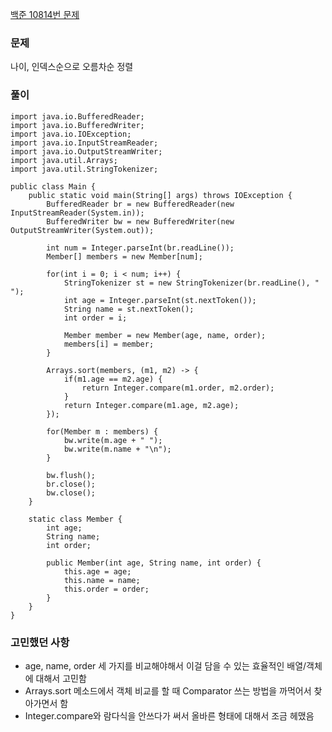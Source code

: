 [백준 10814번 문제](https://www.acmicpc.net/problem/10814)

### 문제
나이, 인덱스순으로 오름차순 정렬

### 풀이

```
import java.io.BufferedReader;
import java.io.BufferedWriter;
import java.io.IOException;
import java.io.InputStreamReader;
import java.io.OutputStreamWriter;
import java.util.Arrays;
import java.util.StringTokenizer;

public class Main {
    public static void main(String[] args) throws IOException {
        BufferedReader br = new BufferedReader(new InputStreamReader(System.in));
        BufferedWriter bw = new BufferedWriter(new OutputStreamWriter(System.out));

        int num = Integer.parseInt(br.readLine());
        Member[] members = new Member[num];
        
        for(int i = 0; i < num; i++) {
        	StringTokenizer st = new StringTokenizer(br.readLine(), " ");
        	int age = Integer.parseInt(st.nextToken());
        	String name = st.nextToken();
        	int order = i;
        	
        	Member member = new Member(age, name, order);
        	members[i] = member;
        }
        
        Arrays.sort(members, (m1, m2) -> {
        	if(m1.age == m2.age) {
        		return Integer.compare(m1.order, m2.order);
        	}
        	return Integer.compare(m1.age, m2.age);
        });
        
        for(Member m : members) {
        	bw.write(m.age + " ");
        	bw.write(m.name + "\n");
        }
        
        bw.flush();
        br.close();
        bw.close();
    }
    
    static class Member {
    	int age;
    	String name;
    	int order;
    	
    	public Member(int age, String name, int order) {
    		this.age = age;
    		this.name = name;
    		this.order = order;
    	}
    }
}
```


### 고민했던 사항
- age, name, order 세 가지를 비교해야해서 이걸 담을 수 있는 효율적인 배열/객체에 대해서 고민함
- Arrays.sort 메소드에서 객체 비교를 할 때 Comparator 쓰는 방법을 까먹어서 찾아가면서 함
- Integer.compare와 람다식을 안쓰다가 써서 올바른 형태에 대해서 조금 헤맸음

